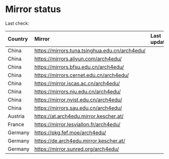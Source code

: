 <script src="./time.js"></script>
# Mirror status
Last check: <script type="text/javascript">localize(1700687736.228404);</script>

|Country|Mirror|Last update|
|:------|:-----|:----------|
|China|https://mirrors.tuna.tsinghua.edu.cn/arch4edu/|<script type="text/javascript">localize(1700634820);</script>|
|China|https://mirrors.aliyun.com/arch4edu/|<script type="text/javascript">localize(1700634820);</script>|
|China|https://mirrors.bfsu.edu.cn/arch4edu/|<script type="text/javascript">localize(1700677914);</script>|
|China|https://mirrors.cernet.edu.cn/arch4edu/|<script type="text/javascript">localize(1700677914);</script>|
|China|https://mirror.iscas.ac.cn/arch4edu/|<script type="text/javascript">localize(1700634820);</script>|
|China|https://mirrors.nju.edu.cn/arch4edu/|<script type="text/javascript">localize(1700591629);</script>|
|China|https://mirror.nyist.edu.cn/arch4edu/|<script type="text/javascript">localize(1700677914);</script>|
|China|https://mirrors.sau.edu.cn/arch4edu/|<script type="text/javascript">localize(1700677914);</script>|
|Austria|https://at.arch4edu.mirror.kescher.at/|<script type="text/javascript">localize(1700677914);</script>|
|France|https://mirror.lesviallon.fr/arch4edu/|<script type="text/javascript">localize(1700677914);</script>|
|Germany|https://pkg.fef.moe/arch4edu/|<script type="text/javascript">localize(1700677914);</script>|
|Germany|https://de.arch4edu.mirror.kescher.at/|<script type="text/javascript">localize(1700677914);</script>|
|Germany|https://mirror.sunred.org/arch4edu/|<script type="text/javascript">localize(1700677914);</script>|

<script src="./tablefilter/tablefilter.js"></script>
<script src="./table.js"></script>